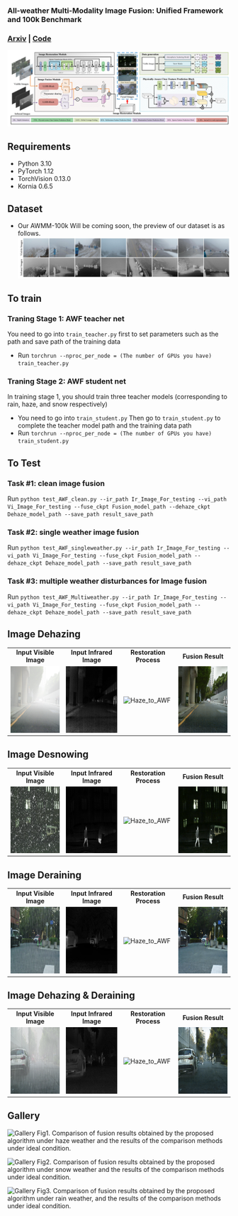 ### All-weather Multi-Modality Image Fusion: Unified Framework and 100k Benchmark 
### [Arxiv](https:) | [Code](https:) 
![](assets/liucheng.png)

## Requirements

* Python 3.10
* PyTorch 1.12
* TorchVision 0.13.0
* Kornia 0.6.5

## Dataset
* Our AWMM-100k Will be coming soon, the preview of our dataset is as follows.
![](assets/Realdata.png)

## To train

### Traning Stage 1: AWF teacher net
You need to go into `train_teacher.py` first to set parameters such as the path and save path of the training data
* Run `torchrun --nproc_per_node = (The number of GPUs you have) train_teacher.py`

### Traning Stage 2: AWF student net

In training stage 1, you should train three teacher models (corresponding to rain, haze, and snow respectively)
* You need to go into `train_student.py` 
Then go to `train_student.py` to complete the teacher model path and the training data path
* Run `torchrun --nproc_per_node = (The number of GPUs you have) train_student.py`

## To Test

### **Task #1: clean image fusion**

Run
`python test_AWF_clean.py --ir_path Ir_Image_For_testing --vi_path Vi_Image_For_testing --fuse_ckpt Fusion_model_path --dehaze_ckpt Dehaze_model_path --save_path result_save_path`


### **Task #2: single weather image fusion**

Run
`python test_AWF_singleweather.py --ir_path Ir_Image_For_testing --vi_path Vi_Image_For_testing --fuse_ckpt Fusion_model_path --dehaze_ckpt Dehaze_model_path --save_path result_save_path`

### Task #3: multiple weather disturbances for Image fusion
Run
`python test_AWF_Multiweather.py --ir_path Ir_Image_For_testing --vi_path Vi_Image_For_testing --fuse_ckpt Fusion_model_path --dehaze_ckpt Dehaze_model_path --save_path result_save_path`

## Image Dehazing
<table border="0" cellspacing="0" cellpadding="0">
  <tr>
    <td align="center"><b>Input Visible Image</b></td>
    <td align="center"><b>Input Infrared Image</b></td>
    <td align="center"><b>Restoration Process</b></td>
    <td align="center"><b>Fusion Result</b></td>
  </tr>
  <tr>
    <td><img src="assets/Haze/VI.png" alt="VI" width="200" height="150"></td>
    <td><img src="assets/Haze/IR.png" alt="IR" width="200" height="150"></td>
    <td><img src="assets/Haze/Haze_to_AWF.gif" alt="Haze_to_AWF" width="200" height="150"></td>
    <td><img src="assets/Haze/AWFusion.png" alt="IR" width="200" height="150"></td>
  </tr>
</table>

## Image Desnowing
<table border="0" cellspacing="0" cellpadding="0">
  <tr>
    <td align="center"><b>Input Visible Image</b></td>
    <td align="center"><b>Input Infrared Image</b></td>
    <td align="center"><b>Restoration Process</b></td>
    <td align="center"><b>Fusion Result</b></td>
  </tr>
  <tr>
    <td><img src="assets/Snow/VI.png" alt="VI" width="200" height="150"></td>
    <td><img src="assets/Snow/IR.png" alt="IR" width="200" height="150"></td>
    <td><img src="assets/Snow/Snow_to_AWF.gif" alt="Haze_to_AWF" width="200" height="150"></td>
    <td><img src="assets/Snow/AWFusion.png" alt="IR" width="200" height="150"></td>
  </tr>
</table>

## Image Deraining
<table border="0" cellspacing="0" cellpadding="0">
  <tr>
    <td align="center"><b>Input Visible Image</b></td>
    <td align="center"><b>Input Infrared Image</b></td>
    <td align="center"><b>Restoration Process</b></td>
    <td align="center"><b>Fusion Result</b></td>
  </tr>
  <tr>
    <td><img src="assets/Rain/VI.png" alt="VI" width="200" height="150"></td>
    <td><img src="assets/Rain/IR.png" alt="IR" width="200" height="150"></td>
    <td><img src="assets/Rain/Rain_to_AWF.gif" alt="Haze_to_AWF" width="200" height="150"></td>
    <td><img src="assets/Rain/AWFusion.png" alt="IR" width="200" height="150"></td>
  </tr>
</table>

## Image Dehazing & Deraining
<table border="0" cellspacing="0" cellpadding="0">
  <tr>
    <td align="center"><b>Input Visible Image</b></td>
    <td align="center"><b>Input Infrared Image</b></td>
    <td align="center"><b>Restoration Process</b></td>
    <td align="center"><b>Fusion Result</b></td>
  </tr>
  <tr>
    <td><img src="assets/Haze_Rain/VI.png" alt="VI" width="200" height="150"></td>
    <td><img src="assets/Haze_Rain/IR.png" alt="IR" width="200" height="150"></td>
    <td><img src="assets/Haze_Rain/Haze_Rain_to_AWF.gif" alt="Haze_to_AWF" width="200" height="150"></td>
    <td><img src="assets/Haze_Rain/AWFusion.png" alt="IR" width="200" height="150"></td>
  </tr>
</table>




## Gallery

![Gallery](assets/Haze.png)
Fig1. Comparison of fusion results obtained by the proposed algorithm under haze weather and the results of the comparison methods under ideal condition.

![Gallery](assets/Snow.png)
Fig2. Comparison of fusion results obtained by the proposed algorithm under snow weather and the results of the comparison methods under ideal condition.

![Gallery](assets/Rain.png)
Fig3. Comparison of fusion results obtained by the proposed algorithm under rain weather, and the results of the comparison methods under ideal condition.
